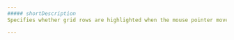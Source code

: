 ```yaml
---
##### shortDescription
Specifies whether grid rows are highlighted when the mouse pointer moves over them.

---
```

